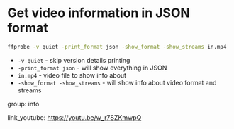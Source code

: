 # Get video information in JSON format

```bash
ffprobe -v quiet -print_format json -show_format -show_streams in.mp4
```

- `-v quiet` - skip version details printing
- `-print_format json` - will show everything in JSON
- `in.mp4` - video file to show info about
- `-show_format -show_streams` - will show info about video format and streams

group: info


link_youtube: https://youtu.be/w_r7SZKmwpQ
